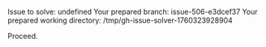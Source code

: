 Issue to solve: undefined
Your prepared branch: issue-506-e3dcef37
Your prepared working directory: /tmp/gh-issue-solver-1760323928904

Proceed.